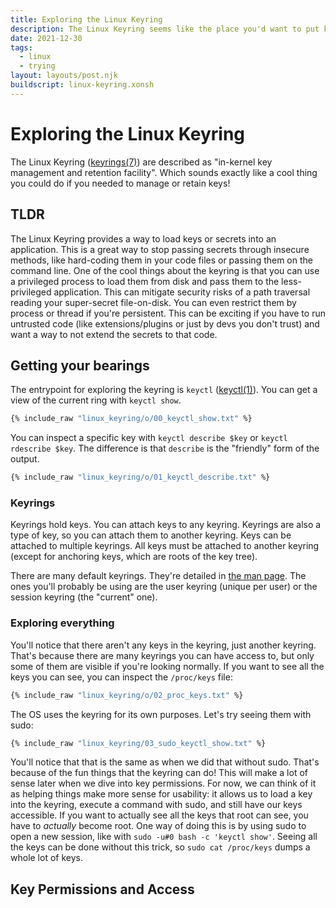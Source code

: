 ```yaml
---
title: Exploring the Linux Keyring
description: The Linux Keyring seems like the place you'd want to put keys. Let's explore how to use it and see if it works for you
date: 2021-12-30
tags:
  - linux
  - trying
layout: layouts/post.njk
buildscript: linux-keyring.xonsh
---
```


# Exploring the Linux Keyring

The Linux Keyring ([keyrings(7)](https://man7.org/linux/man-pages/man7/keyrings.7.html)) are described as "in-kernel key management and retention facility". Which sounds exactly like a cool thing you could do if you needed to manage or retain keys!

## TLDR

The Linux Keyring provides a way to load keys or secrets into an application. This is a great way to stop passing secrets through insecure methods, like hard-coding them in your code files or passing them on the command line.
One of the cool things about the keyring is that you can use a privileged process to load them from disk and pass them to the less-privileged application. This can mitigate security risks of a path traversal reading your super-secret file-on-disk.
You can even restrict them by process or thread if you're persistent. This can be exciting if you have to run untrusted code (like extensions/plugins or just by devs you don't trust) and want a way to not extend the secrets to that code.

## Getting your bearings

The entrypoint for exploring the keyring is `keyctl` ([keyctl(1)](https://man7.org/linux/man-pages/man1/keyctl.1.html)). You can get a view of the current ring with `keyctl show`.

```bash
{% include_raw "linux_keyring/o/00_keyctl_show.txt" %}
```

You can inspect a specific key with `keyctl describe $key` or `keyctl rdescribe $key`. The difference is that `describe` is the "friendly" form of the output.

```bash
{% include_raw "linux_keyring/o/01_keyctl_describe.txt" %}
```

### Keyrings

Keyrings hold keys. You can attach keys to any keyring. Keyrings are also a type of key, so you can attach them to another keyring. Keys can be attached to multiple keyrings. All keys must be attached to another keyring (except for anchoring keys, which are roots of the key tree).

There are many default keyrings. They're detailed in [the man page](https://man7.org/linux/man-pages/man1/keyctl.1.html#KEY_IDENTIFIERS). The ones you'll probably be using are the user keyring (unique per user) or the session keyring (the "current" one).

### Exploring everything

You'll notice that there aren't any keys in the keyring, just another keyring. That's because there are many keyrings you can have access to, but only some of them are visible if you're looking normally. If you want to see all the keys you can see, you can inspect the `/proc/keys` file:

```bash
{% include_raw "linux_keyring/o/02_proc_keys.txt" %}
```

The OS uses the keyring for its own purposes. Let's try seeing them with sudo:

```bash
{% include_raw "linux_keyring/03_sudo_keyctl_show.txt" %}
```

You'll notice that that is the same as when we did that without sudo. That's because of the fun things that the keyring can do! This will make a lot of sense later when we dive into key permissions. For now, we can think of it as helping things make more sense for usability: it allows us to load a key into the keyring, execute a command with sudo, and still have our keys accessible.
If you want to actually see all the keys that root can see, you have to _actually_ become root. One way of doing this is by using sudo to open a new session, like with `sudo -u#0 bash -c 'keyctl show'`. Seeing all the keys can be done without this trick, so `sudo cat /proc/keys` dumps a whole lot of keys.

## Key Permissions and Access
